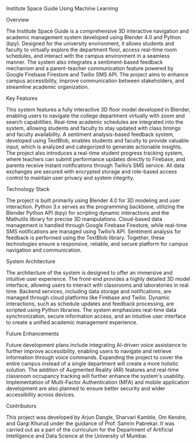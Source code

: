 Institute Space Guide Using Machine Learning

Overview

The Institute Space Guide is a comprehensive 3D interactive navigation and academic management system developed using Blender 4.0 and Python (bpy). Designed for the university environment, it allows students and faculty to virtually explore the department floor, access real-time room schedules, and interact with the campus environment in a seamless manner. The system also integrates a sentiment-based feedback mechanism and a parent-teacher communication feature powered by Google Firebase Firestore and Twilio SMS API. The project aims to enhance campus accessibility, improve communication between stakeholders, and streamline academic organization.

Key Features

This system features a fully interactive 3D floor model developed in Blender, enabling users to navigate the college department virtually with zoom and search capabilities. Real-time academic schedules are integrated into the system, allowing students and faculty to stay updated with class timings and faculty availability. A sentiment analysis-based feedback system, developed using TextBlob, enables students and faculty to provide valuable input, which is analyzed and categorized to generate actionable insights. The project also introduces a real-time student progress tracking system, where teachers can submit performance updates directly to Firebase, and parents receive instant notifications through Twilio’s SMS service. All data exchanges are secured with encrypted storage and role-based access control to maintain user privacy and system integrity.

Technology Stack

The project is built primarily using Blender 4.0 for 3D modeling and user interaction. Python 3.x serves as the programming backbone, utilizing the Blender Python API (bpy) for scripting dynamic interactions and the Mathutils library for precise 3D manipulations. Cloud-based data management is handled through Google Firebase Firestore, while real-time SMS notifications are managed using Twilio’s API. Sentiment analysis for feedback is performed using the TextBlob library. Together, these technologies ensure a responsive, reliable, and secure platform for campus navigation and communication.

System Architecture

The architecture of the system is designed to offer an immersive and intuitive user experience. The front-end provides a highly detailed 3D model interface, allowing users to interact with classrooms and laboratories in real time. Backend services, including data storage and notifications, are managed through cloud platforms like Firebase and Twilio. Dynamic interactions, such as schedule updates and feedback processing, are scripted using Python libraries. The system emphasizes real-time data synchronization, secure information access, and an intuitive user interface to create a unified academic management experience.

Future Enhancements

Future development plans include integrating AI-driven voice assistance to further improve accessibility, enabling users to navigate and retrieve information through voice commands. Expanding the project to cover the entire campus instead of a single department will create a more holistic solution. The addition of Augmented Reality (AR) features and real-time classroom occupancy tracking will further enhance the system's usability. Implementation of Multi-Factor Authentication (MFA) and mobile application development are also planned to ensure better security and wider accessibility across devices.

Contributors

This project was developed by Arjun Dangle, Sharvari Kamble, Om Kendre, and Gargi Khurud under the guidance of Prof. Samrin Pabrekar. It was carried out as a part of the curriculum for the Department of Artificial Intelligence and Data Science at the University of Mumbai.
